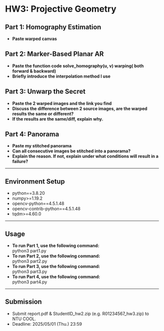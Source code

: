 # HW3: Projective Geometry

## Part 1: Homography Estimation
- **Paste warped canvas**

## Part 2: Marker-Based Planar AR
- **Paste the function code solve_homography(u, v) warping( both forward & backward)**
- **Briefly introduce the interpolation method I use**
## Part 3: Unwarp the Secret
- **Paste the 2 warped images and the link you find**
- **Discuss the difference between 2 source images, are the warped results the same or different?**
- **If the results are the same/diff, explain why.**
## Part 4: Panorama
- **Paste my stitched panorama**
- **Can all consecutive images be stitched into a panorama?**
- **Explain the reason. If not, explain under what conditions will result in a failure?**

---
## Environment Setup
- python==3.8.20
- numpy>=1.19.2
- opencv-python==4.5.1.48
- opencv-contrib-python==4.5.1.48
- tqdm>=4.60.0

---
## Usage
- **To run Part 1, use the following command:** <br>
        python3 part1.py
- **To run Part 2, use the following command:** <br>
        python3 part2.py
- **To run Part 3, use the following command:** <br>
        python3 part3.py
- **To run Part 4, use the following command:** <br>
        python3 part4.py

---
## Submission
- Submit report.pdf & StudentID_hw2.zip (e.g. R01234567_hw3.zip) to NTU
COOL.
- Deadline: 2025/05/01 (Thu.) 23:59